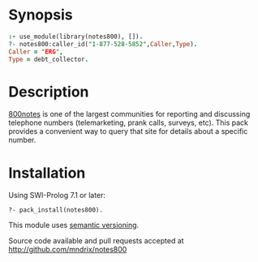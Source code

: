 # Synopsis

```prolog
:- use_module(library(notes800), []).
?- notes800:caller_id("1-877-528-5852",Caller,Type).
Caller = "ERG",
Type = debt_collector.
```

# Description

[800notes](http://800notes.com/) is one of the largest communities for reporting and discussing  telephone numbers (telemarketing, prank calls, surveys, etc).  This pack provides a convenient way to query that site for details about a specific number.

# Installation

Using SWI-Prolog 7.1 or later:

    ?- pack_install(notes800).

This module uses [semantic versioning](http://semver.org/).

Source code available and pull requests accepted at
http://github.com/mndrix/notes800
